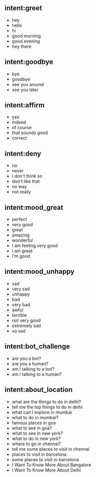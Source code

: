 ## intent:greet
- hey
- hello
- hi
- good morning
- good evening
- hey there

## intent:goodbye
- bye
- goodbye
- see you around
- see you later

## intent:affirm
- yes
- indeed
- of course
- that sounds good
- correct

## intent:deny
- no
- never
- I don't think so
- don't like that
- no way
- not really

## intent:mood_great
- perfect
- very good
- great
- amazing
- wonderful
- I am feeling very good
- I am great
- I'm good

## intent:mood_unhappy
- sad
- very sad
- unhappy
- bad
- very bad
- awful
- terrible
- not very good
- extremely sad
- so sad

## intent:bot_challenge
- are you a bot?
- are you a human?
- am I talking to a bot?
- am I talking to a human?

## intent:about_location
- what are the things to do in delhi?
- tell me the top things to do in delhi
- what can I explore in mumbai
- what to do in mumbai?
- famous places in goa
- what to see in goa?
- what to see in new york?
- what to do in new york?
- where to go in chennai?
- tell me some places to visit in chennai
- places to visit in barcelona
- some places to visit in barcelona
- I Want To Know More About Bangalore
- I Want To Know More About Delhi
